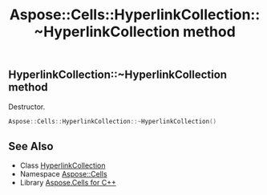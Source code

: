 ﻿---
title: Aspose::Cells::HyperlinkCollection::~HyperlinkCollection method
linktitle: ~HyperlinkCollection
second_title: Aspose.Cells for C++ API Reference
description: 'Aspose::Cells::HyperlinkCollection::~HyperlinkCollection method. Destructor in C++.'
type: docs
weight: 200
url: /cpp/aspose.cells/hyperlinkcollection/~hyperlinkcollection/
---
## HyperlinkCollection::~HyperlinkCollection method


Destructor.

```cpp
Aspose::Cells::HyperlinkCollection::~HyperlinkCollection()
```

## See Also

* Class [HyperlinkCollection](../)
* Namespace [Aspose::Cells](../../)
* Library [Aspose.Cells for C++](../../../)
